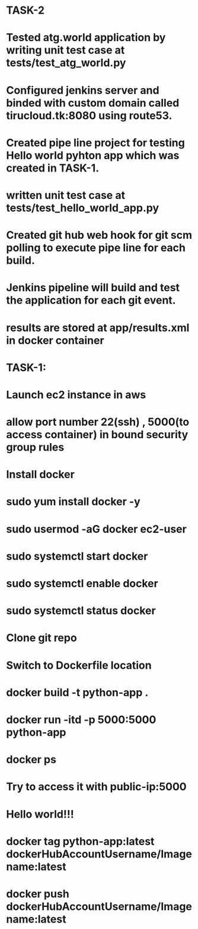 
# TASK-2
# Tested atg.world application by writing unit test case at tests/test_atg_world.py
# Configured jenkins server and binded with custom domain called tirucloud.tk:8080 using route53.
# Created pipe line project for testing Hello world pyhton app which was created in TASK-1.
# written unit test case at tests/test_hello_world_app.py
# Created git hub web hook for git scm polling to execute pipe line for each build.
# Jenkins pipeline will build and test the application for each git event.
# results are stored at app/results.xml in docker container

# TASK-1:
# Launch ec2 instance in aws
# allow port number 22(ssh) , 5000(to access container) in bound security group rules
# Install docker
# sudo yum install docker -y
# sudo usermod -aG docker ec2-user
# sudo systemctl start docker
# sudo systemctl enable docker
# sudo systemctl status docker
# Clone git repo
# Switch to Dockerfile location
# docker build -t python-app .
# docker run -itd -p 5000:5000 python-app 
# docker ps
# Try to access it with public-ip:5000
# Hello world!!!
# docker tag python-app:latest dockerHubAccountUsername/Imagename:latest
# docker push dockerHubAccountUsername/Imagename:latest

